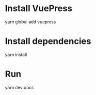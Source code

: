 
# Install VuePress
yarn global add vuepress

# Install dependencies
yarn install

# Run
yarn dev:docs
```
